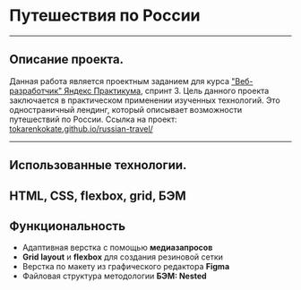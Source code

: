 # Путешествия по России

---

## Описание проекта.
Данная работа является проектным заданием для курса ["Веб-разработчик" Яндекс Практикума](https://practicum.yandex.ru/web/), спринт 3. Цель данного проекта заключается в практическом применении изученных технологий. Это одностраничный лендинг, который описывает возможности путешествий по России.
Ссылка на проект: [tokarenkokate.github.io/russian-travel/](https://practicum.yandex.ru/web/)

---

## Использованные технологии.
HTML, CSS, flexbox, grid, БЭМ
---

## Функциональность
* Адаптивная верстка с помощью __медиазапросов__
* __Grid layout__ и  __flexbox__ для создания резиновой сетки
* Верстка по макету из графического редактора __Figma__
* Файловая структура методологии __БЭМ: Nested__
